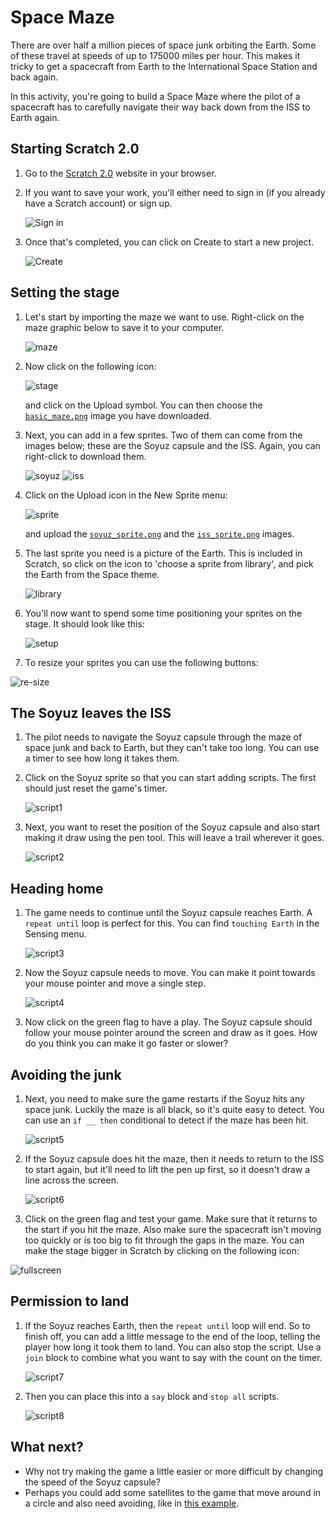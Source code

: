 # Space Maze

There are over half a million pieces of space junk orbiting the Earth. Some of these travel at speeds of up to 175000 miles per hour. This makes it tricky to get a spacecraft from Earth to the International Space Station and back again.

In this activity, you're going to build a Space Maze where the pilot of a spacecraft has to carefully navigate their way back down from the ISS to Earth again.

## Starting Scratch 2.0

1. Go to the [Scratch 2.0](https://scratch.mit.edu) website in your browser.

1. If you want to save your work, you'll either need to sign in (if you already have a Scratch account) or sign up.

   ![Sign in](images/signin.png)
   
1. Once that's completed, you can click on Create to start a new project.

   ![Create](images/create.png)

## Setting the stage

1. Let's start by importing the maze we want to use. Right-click on the maze graphic below to save it to your computer.

   ![maze](images/basic_maze.png)
   
1. Now click on the following icon:

	![stage](images/stage.png) 

	and click on the Upload symbol. You can then choose the [`basic_maze.png`](images/basic_maze.png) image you have downloaded.

1. Next, you can add in a few sprites. Two of them can come from the images below; these are the Soyuz capsule and the ISS. Again, you can right-click to download them.
   
   ![soyuz](images/soyuz_sprite.png)
   ![iss](images/iss_sprite.png)

1. Click on the Upload icon in the New Sprite menu:

	![sprite](images/new_sprite.png)

	and upload the [`soyuz_sprite.png`](images/soyuz_sprite.png) and the [`iss_sprite.png`](images/iss_sprite.png) images.
	
1. The last sprite you need is a picture of the Earth. This is included in Scratch, so click on the icon to 'choose a sprite from library', and pick the Earth from the Space theme.

	![library](images/library.png)

1. You'll now want to spend some time positioning your sprites on the stage. It should look like this:

	![setup](images/setup.png)

1. To resize your sprites you can use the following buttons:

![re-size](images/resize.png)

## The Soyuz leaves the ISS

1. The pilot needs to navigate the Soyuz capsule through the maze of space junk and back to Earth, but they can't take too long. You can use a timer to see how long it takes them.

1. Click on the Soyuz sprite so that you can start adding scripts. The first should just reset the game's timer.

	![script1](images/script1.png)

1. Next, you want to reset the position of the Soyuz capsule and also start making it draw using the pen tool. This will leave a trail wherever it goes.

   ![script2](images.script2.png)

## Heading home

1. The game needs to continue until the Soyuz capsule reaches Earth. A `repeat until` loop is perfect for this. You can find `touching Earth` in the Sensing menu.

	![script3](images/script3.png)

1. Now the Soyuz capsule needs to move. You can make it point towards your mouse pointer and move a single step.

   ![script4](images/script4.png)

1. Now click on the green flag to have a play. The Soyuz capsule should follow your mouse pointer around the screen and draw as it goes. How do you think you can make it go faster or slower?

## Avoiding the junk

1. Next, you need to make sure the game restarts if the Soyuz hits any space junk. Luckily the maze is all black, so it's quite easy to detect. You can use an `if __ then` conditional to detect if the maze has been hit.

   ![script5](images/script5.png)

1. If the Soyuz capsule does hit the maze, then it needs to return to the ISS to start again, but it'll need to lift the pen up first, so it doesn't draw a line across the screen.

	![script6](images/script6.png)

1. Click on the green flag and test your game. Make sure that it returns to the start if you hit the maze. Also make sure the spacecraft isn't moving too quickly or is too big to fit through the gaps in the maze. You can make the stage bigger in Scratch by clicking on the following icon:

![fullscreen](images/fullscreen.png)

## Permission to land

1. If the Soyuz reaches Earth, then the `repeat until` loop will end. So to finish off, you can add a little message to the end of the loop, telling the player how long it took them to land. You can also stop the script. Use a `join` block to combine what you want to say with the count on the timer.

	![script7](images/script7.png)

1. Then you can place this into a `say` block and `stop all` scripts.

	![script8](images/script8.png)

## What next?

- Why not try making the game a little easier or more difficult by changing the speed of the Soyuz capsule?
- Perhaps you could add some satellites to the game that move around in a circle and also need avoiding, like in [this example](https://scratch.mit.edu/projects/138408971).
